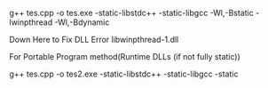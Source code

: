g++ tes.cpp -o tes.exe -static-libstdc++ -static-libgcc -Wl,-Bstatic -lwinpthread -Wl,-Bdynamic

Down Here to Fix DLL Error libwinpthread-1.dll 

For Portable Program method(Runtime DLLs (if not fully static))

g++ tes.cpp -o tes2.exe -static-libstdc++ -static-libgcc -static
